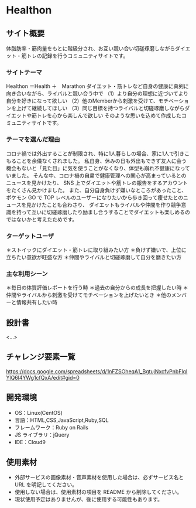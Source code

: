 # Healthon

## サイト概要
体脂肪率・筋肉量をもとに階級分され、お互い競い合い切磋琢磨しながらダイエット・筋トレの記録を行うコミュニティサイトです。


### サイトテーマ
Healthon ＝Health ＋　Marathon
ダイエット・筋トレなど自身の健康に真剣に向き合いながら、ライバルと競い合う中で
（1）より自分の理想に近づいてより自分を好きになって欲しい
（2）他のMemberから刺激を受けて、モチベーションを上げて継続してほしい
（3）同じ目標を持つライバルと切磋琢磨しながらダイエットや筋トレを心から楽しんで欲しい
そのような思いを込めて作成したコミュニティサイトです。


### テーマを選んだ理由
コロナ禍では外出することが制限され、特に1人暮らしの場合、家に1人で引きこもることを余儀なくされました。
私自身、休みの日も外出もできず友人に会う機会もないと「見た目」に気を使うことがなくなり、体型も崩れ不健康になっていました。
そんな中、コロナ禍の自粛で健康管理への関心が高まっているとのニュースを見かけたり、
SNS 上でダイエットや筋トレの報告をするアカウントをたくさん見かけました。
また、自分自身負けず嫌いなところがあったこと、ポケモン GO で TOP レベルのユーザーになりたいから歩き回って痩せたとのニュースを見かけたことも合わさり、
ダイエットもライバルや仲間を作り競争意識を持って互いに切磋琢磨したり励まし合うすることでダイエットも楽しめるのではないかと考えたためです。

### ターゲットユーザ
＊ストイックにダイエット・筋トレに取り組みたい方
＊負けず嫌いで、上位に立ちたい意欲が旺盛な方
＊仲間やライバルと切磋琢磨して自分を磨きたい方

### 主な利用シーン
＊毎日の体質評価レポートを行う時
＊過去の自分からの成長を把握したい時
＊仲間やライバルから刺激を受けてモチベーションを上げたいとき
＊他のメンバーと情報共有したい時

## 設計書

<...>

## チャレンジ要素一覧
<https://docs.google.com/spreadsheets/d/1nFZSOheqA1_BgtujNxcfvPnbFlqIYlQ6l4YWg1cfQxA/edit#gid=0>

## 開発環境

- OS：Linux(CentOS)
- 言語：HTML,CSS,JavaScript,Ruby,SQL
- フレームワーク：Ruby on Rails
- JS ライブラリ：jQuery
- IDE：Cloud9

## 使用素材

- 外部サービスの画像素材・音声素材を使用した場合は、必ずサービス名と URL を明記してください。
- 使用しない場合は、使用素材の項目を README から削除してください。
- 現状使用予定はありませんが、後に使用する可能性もあります。